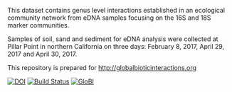 This dataset contains genus level interactions established in an ecological community network from eDNA samples focusing on the 16S and 18S marker communities.

Samples of soil, sand and sediment for eDNA analysis were collected at Pillar Point in northern California on three days: February 8, 2017, April 29, 2017 and April 30, 2017.

This repository is prepared for http://globalbioticinteractions.org

[![DOI](https://zenodo.org/badge/190049954.svg)](https://zenodo.org/badge/latestdoi/190049954)
[![Build Status](https://travis-ci.org/beraute/Pillar_Point_16S_18S.svg)](https://travis-ci.org/beraute/Pillar_Point_16S_18S)
[![GloBI](http://api.globalbioticinteractions.org/interaction.svg?accordingTo=globi:beraute/Pillar_Point_16S_18S)](http://globalbioticinteractions.org/?accordingTo=globi:beraute/Pillar_Point_16S_18S) 

